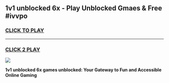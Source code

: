 
## 1v1 unblocked 6x - Play Unblocked Gmaes & Free #ivvpo
<h3>
<a href="https://news.freeplayer.one?title=1v1_unblocked_6x&ref=24F">CLICK TO PLAY</a></h3>
<hr>

<h3>
<a href="https://news.freeplayer.one?title=1v1_unblocked_6x&ref=24F">CLICK 2 PLAY</a>
  
</h3>

<a href="https://news.freeplayer.one?title=1v1_unblocked_6x&ref=24F/"><img src="https://clearcache.store/games.png"></a>


**1v1 unblocked 6x games unblocked: Your Gateway to Fun and Accessible Online Gaming**
